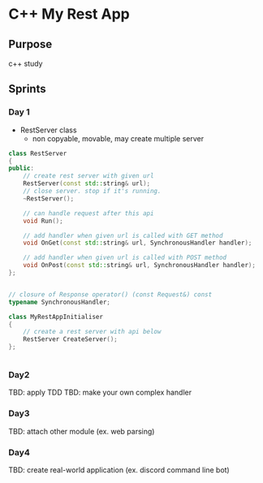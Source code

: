# C++ My Rest App

## Purpose
c++ study


## Sprints

### Day 1
 - RestServer class
   - non copyable, movable, may create multiple server
```cpp
class RestServer
{
public:
    // create rest server with given url
    RestServer(const std::string& url);
    // close server. stop if it's running.
    ~RestServer();

    // can handle request after this api
    void Run();

    // add handler when given url is called with GET method
    void OnGet(const std::string& url, SynchronousHandler handler);

    // add handler when given url is called with POST method
    void OnPost(const std::string& url, SynchronousHandler handler);
};


// closure of Response operator() (const Request&) const
typename SynchronousHandler;

class MyRestAppInitialiser
{
    // create a rest server with api below
    RestServer CreateServer();
};
```

```yml

```

### Day2
TBD: apply TDD
TBD: make your own complex handler

### Day3
TBD: attach other module (ex. web parsing)

### Day4
TBD: create real-world application (ex. discord command line bot)


